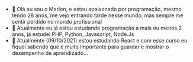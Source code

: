 - 👋 Olá eu sou o Marlon, e estou apaixonado por programação, mesmo tendo 28 anos, me vejo entrando tarde nesse mundo, mas sempre me sentir perdido no mundo profissional
- 👀 Atualmente eu já estou estudando programação a mais ou menos 2 anos, já estudei PHP, Python, Javascript, Node.Js
- 🌱 Atualmente (09/10/2021) estou estudando React e com esse curso eu fiquei sabendo que e muito importante para guardar e mostrar o desempenho de aprendizado...


<!---
supremurs33/supremurs33 is a ✨ special ✨ repository because its `README.md` (this file) appears on your GitHub profile.
You can click the Preview link to take a look at your changes.
--->
